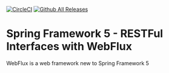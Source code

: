 [![CircleCI](https://circleci.com/gh/rahulsingh336/spring5-webflux-rest-master.svg?style=svg)](https://circleci.com/gh/rahulsingh336/spring5-webflux-rest-master)
[![Github All Releases](https://img.shields.io/github/downloads/rahulsingh336/spring5-webflux-res/total.svg)](https://github.com/rahulsingh336/spring5-webflux-rest/archive/master.zip)
# Spring Framework 5 - RESTFul Interfaces with WebFlux


WebFlux is a web framework new to Spring Framework 5


